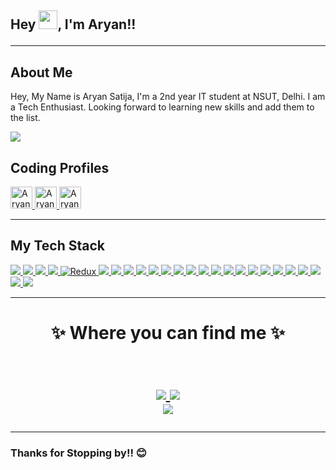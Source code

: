 
<link
    rel="stylesheet"
    href="https://cdnjs.cloudflare.com/ajax/libs/animate.css/4.0.0/animate.min.css"
/>

<h2 class = "animate__animated animate__zoomIn" >

Hey <img src="https://github.com/Aryan-Satija/AryanSatija/blob/main/Hi.gif" width="30px">, I'm Aryan!!

</h2>

<hr/>

## About Me

Hey, My Name is Aryan Satija, I'm a 2nd year IT student at NSUT, Delhi. I am a Tech Enthusiast. Looking forward to learning new skills and add them to the list.

<img src="https://github.com/Aryan-Satija/AryanSatija/blob/main/dev.gif">

## Coding Profiles

<a href="https://www.codechef.com/users/cod3r_s4t1j4">
  <img  alt="Aryan's Codechef Profile" width="35px" src="https://cdn.jsdelivr.net/npm/simple-icons@v3/icons/codechef.svg" />
</a>

<a href="https://codeforces.com/profile/aryan_satija_1111">
  <img  alt="Aryan's Codeforces Profile" width="35px" src="https://cdn.jsdelivr.net/npm/simple-icons@v3/icons/codeforces.svg" />
</a>

<a href="https://leetcode.com/u/__ARYAN1__/">
  <img  alt="Aryan's Codeforces Profile" width="35px" src="https://cdn.jsdelivr.net/npm/simple-icons@v3/icons/leetcode.svg" />
</a>

<hr/>

## <strong>My Tech Stack</strong>
<a href="https://www.w3schools.com/html/">
<img src="https://img.shields.io/badge/html5%20-%23E34F26.svg?&style=for-the-badge&logo=html5&logoColor=white"/>
</a>

<a href="https://www.w3schools.com/css/"> 
<img src="https://img.shields.io/badge/css3%20-%231572B6.svg?&style=for-the-badge&logo=css3&logoColor=white"/>
</a>

<a href="https://www.javascript.com/">
<img src="https://img.shields.io/badge/javascript%20-%23323330.svg?&style=for-the-badge&logo=javascript&logoColor=%23F7DF1E"/>
</a>

<a href="https://reactjs.org/">
<img src="https://img.shields.io/badge/react%20-%2320232a.svg?&style=for-the-badge&logo=react&logoColor=%2361DAFB"/>
</a>

<a href="https://redux.js.org/">
<img alt="Redux" src="https://img.shields.io/badge/redux%20-%23593d88.svg?&style=for-the-badge&logo=redux&logoColor=white"/>
</a>

<a href="https://git-scm.com/">
<img src="https://img.shields.io/badge/git%20-%23F05033.svg?&style=for-the-badge&logo=git&logoColor=white"/>
</a>


<a href="https://github.com">
<img src="https://img.shields.io/badge/github%20-%23121011.svg?&style=for-the-badge&logo=github&logoColor=white"/>
</a>

<a href="https://www.tutorialspoint.com/cprogramming/index.htm"> 
<img src="https://img.shields.io/badge/c%20-%2300599C.svg?&style=for-the-badge&logo=c&logoColor=white"/>
</a>


<a href="https://www.cplusplus.com/">
<img src="https://img.shields.io/badge/c++%20-%2300599C.svg?&style=for-the-badge&logo=c%2B%2B&ogoColor=white"/>
</a>


<a href="https://www.python.org/">
<img src="https://img.shields.io/badge/python%20-%2314354C.svg?&style=for-the-badge&logo=python&logoColor=white"/>
</a>


<a href="https://www.mysql.com/">
<img src="https://img.shields.io/badge/mysql-%2300f.svg?&style=for-the-badge&logo=mysql&logoColor=white"/>
</a>


<a href="https://www.latex-project.org/">
<img src="https://img.shields.io/badge/latex%20-%23008080.svg?&style=for-the-badge&logo=latex&logoColor=white"/>
</a>

<a href="https://www.markdownguide.org/">
<img src="https://img.shields.io/badge/markdown-%23000000.svg?&style=for-the-badge&logo=markdown&logoColor=white"/>
</a>

<a href="https://www.markdownguide.org/">
<img src="https://img.shields.io/badge/TYPESCRIPT-%23323330.svg?&style=for-the-badge&logo=TYPESCRIPT&logoColor=blue"/>
</a>

<a href="https://www.markdownguide.org/">
<img src="https://img.shields.io/badge/tailwindcss-%231572B6.svg?&style=for-the-badge&logo==tailwindcss&logoColor=blue"/>
</a>

<a href="https://www.typescriptlang.org/">
<img src="https://img.shields.io/badge/git%20-%92239163.svg?&style=for-the-badge&logo=mongodb&logoColor=white"/>
</a>

<a href="https://nextjs.org/">
<img src="https://img.shields.io/badge/Next.js-%23323330.svg?&style=for-the-badge&logo==Next&logoColor=blue"/>
</a>

<a href="https://expressjs.com/">
<img src="https://img.shields.io/badge/express%20-%23323330.svg?&style=for-the-badge&logo=express&logoColor=white"/>
</a>

<a href="https://vitejs.dev/">
<img src="https://img.shields.io/badge/vite%20-%231572B6.svg?&style=for-the-badge&logo=vite&logoColor=yellow"/>
</a>

<a href="https://pandas.pydata.org/">
<img src="https://img.shields.io/badge/pandas%20-%23000000.svg?&style=for-the-badge&logo=pandas&logoColor=white"/>
</a>

<a href="https://numpy.org/">
<img src="https://img.shields.io/badge/numpy%20-%2300599C.svg?&style=for-the-badge&logo=numpy&ogoColor=white"/>
</a>

<a href="https://matplotlib.org/">
<img src="https://img.shields.io/badge/matplotlib%20-%231572B6.svg?&style=for-the-badge&logo=matplotlib&logoColor=white"/>
</a>

<a href="https://seaborn.pydata.org/">
<img src="https://img.shields.io/badge/seaborn%20-%23E34F26.svg?&style=for-the-badge&logo=seaborn&logoColor=white"/>
</a>

<a href="https://streamlit.io/">
<img src="https://img.shields.io/badge/streamlit%20-%23593d88.svg?&style=for-the-badge&logo=streamlit&logoColor=white"/>
</a>

<a href="https://flask.palletsprojects.com/en/3.0.x/">
<img src="https://img.shields.io/badge/flask%20-%23121011.svg?&style=for-the-badge&logo=flask&logoColor=white"/>
</a>

<hr>

<h1 align="center">
✨ Where you can find me ✨

<p align="center">
  <br/>
  <a href="https://www.linkedin.com/in/4ry4ns4t1j4/">
    <img src="https://img.shields.io/badge/LinkedIn-%230077B5.svg?&style=flat-square&logo=linkedin&logoColor=white">
  </a>
  
  <a href="https://github.com/Aryan-Satija">
    <img src="https://img.shields.io/badge/Github-%230A0A0A.svg?&style=flat-square&logo=Github&logoColor=white">  
  </a>
  
  <br/> 
  
  <a href="https://www.instagram.com/4ry4n_s4t1j4/">
    <img src="https://img.shields.io/badge/Instagram-%23E4405F.svg?&style=flat-square&logo=instagram&logoColor=white">
  </a>

</p>
</h1>

<div align = "center">

<hr>
</div>

<h3>Thanks for Stopping by!! 😊</h3>
